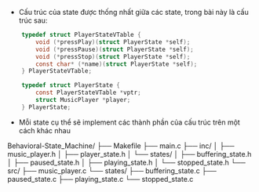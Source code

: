 - Cấu trúc của state được thống nhất giữa các state, trong bài này là cấu trúc sau:

```C
    typedef struct PlayerStateVTable {
        void (*pressPlay)(struct PlayerState *self);
        void (*pressPause)(struct PlayerState *self);
        void (*pressStop)(struct PlayerState *self);
        const char* (*name)(struct PlayerState *self);
    } PlayerStateVTable;

    typedef struct PlayerState {
        const PlayerStateVTable *vptr;
        struct MusicPlayer *player;
    } PlayerState;
```

- Mỗi state cụ thể sẽ implement các thành phần của cấu trúc trên một cách khác nhau

Behavioral-State_Machine/
├── Makefile
├── main.c
├── inc/
│   ├── music_player.h
│   ├── player_state.h
│   └── states/
│       ├── buffering_state.h
│       ├── paused_state.h
│       ├── playing_state.h
│       └── stopped_state.h
└── src/
    ├── music_player.c
    └── states/
        ├── buffering_state.c
        ├── paused_state.c
        ├── playing_state.c
        └── stopped_state.c